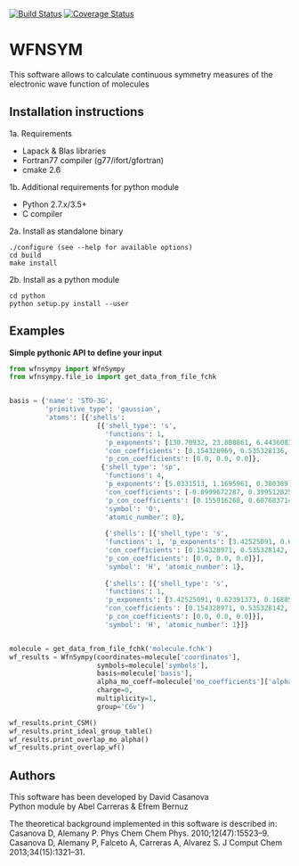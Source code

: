 [![Build Status](https://travis-ci.org/abelcarreras/WFNSYM.svg?branch=development)](https://travis-ci.org/abelcarreras/WFNSYM)
[![Coverage Status](https://coveralls.io/repos/github/abelcarreras/WFNSYM/badge.svg?branch=development)](https://coveralls.io/github/abelcarreras/WFNSYM?branch=development)

WFNSYM
=========
This software allows to calculate continuous symmetry measures of 
the electronic wave function of molecules


Installation instructions
---------------------------------------------------------

1a. Requirements
  - Lapack & Blas libraries
  - Fortran77 compiler (g77/ifort/gfortran)
  - cmake 2.6

1b. Additional requirements for python module
  - Python 2.7.x/3.5+
  - C compiler

2a. Install as standalone binary
   ```shell
   ./configure (see --help for available options)
   cd build
   make install
   ```
2b. Install as a python module
   ```shell
   cd python
   python setup.py install --user
   ```

Examples 
--------
**Simple pythonic API to define your input**

```python
from wfnsympy import WfnSympy
from wfnsympy.file_io import get_data_from_file_fchk


basis = {'name': 'STO-3G', 
         'primitive_type': 'gaussian', 
         'atoms': [{'shells': 
                      [{'shell_type': 's', 
                        'functions': 1, 
                        'p_exponents': [130.70932, 23.808861, 6.4436083],
                        'con_coefficients': [0.154328969, 0.535328136, 0.444634536],
                        'p_con_coefficients': [0.0, 0.0, 0.0]},
                       {'shell_type': 'sp', 
                        'functions': 4, 
                        'p_exponents': [5.0331513, 1.1695961, 0.380389], 
                        'con_coefficients': [-0.0999672287, 0.399512825, 0.700115461], 
                        'p_con_coefficients': [0.155916268, 0.607683714, 0.391957386]}], 
                        'symbol': 'O', 
                        'atomic_number': 8}, 
                        
                        {'shells': [{'shell_type': 's', 
                        'functions': 1, 'p_exponents': [3.42525091, 0.62391373, 0.1688554], 
                        'con_coefficients': [0.154328971, 0.535328142, 0.444634542], 
                        'p_con_coefficients': [0.0, 0.0, 0.0]}], 
                        'symbol': 'H', 'atomic_number': 1}, 
                        
                        {'shells': [{'shell_type': 's', 
                        'functions': 1,
                        'p_exponents': [3.42525091, 0.62391373, 0.1688554],
                        'con_coefficients': [0.154328971, 0.535328142, 0.444634542],
                        'p_con_coefficients': [0.0, 0.0, 0.0]}],
                        'symbol': 'H', 'atomic_number': 1}]}


molecule = get_data_from_file_fchk('molecule.fchk')
wf_results = WfnSympy(coordinates=molecule['coordinates'],
                      symbols=molecule['symbols'],
                      basis=molecule['basis'],
                      alpha_mo_coeff=molecule['mo_coefficients']['alpha'],
                      charge=0,
                      multiplicity=1,
                      group='C6v')

wf_results.print_CSM()
wf_results.print_ideal_group_table()
wf_results.print_overlap_mo_alpha()
wf_results.print_overlap_wf()
```

Authors
--------------------------------------------------------

This software has been developed by David Casanova
<br>Python module by Abel Carreras & Efrem Bernuz

The theoretical background implemented in this software is described in:
<br>Casanova D, Alemany P. Phys Chem Chem Phys. 2010;12(47):15523–9. 
<br>Casanova D, Alemany P, Falceto A, Carreras A, Alvarez S. J Comput Chem 2013;34(15):1321–31.
